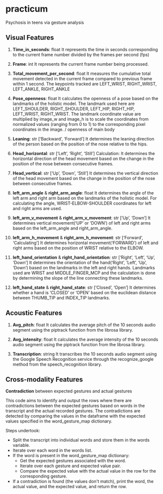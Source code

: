 # practicum
Psychosis in teens via gesture analysis

## Visual Features 
1. **Time_in_seconds**: float
It represents the time in seconds corresponding to the current frame number divided by the frames per second (fps)

2. **Frame**: int 
It represents the current frame number being processed.

3. **Total_movement_per_second**: float 
It measures the cumulative total movement detected in the current frame compared to previous frame within 1 second. The keypoints tracked are LEFT_WRIST, RIGHT_WRIST, LEFT_ANKLE, RIGHT_ANKLE

4. **Pose_openness**: float
It calculates the openness of a pose based on the landmarks of the holistic model. The landmark used here are LEFT_SHOULDER, RIGHT_SHOULDER, LEFT_HIP, RIGHT_HIP, LEFT_WRIST, RIGHT_WRIST. The landmark coordinate value are multiplied by image_w and image_h is to scale the coordinates from normalized values (ranging from 0 to 1) to the corresponding pixel coordinates in the image. / openness of main body

5. **Leaning**: str [‘Backward’, ‘Forward’]
It determines the leaning direction of the person based on the position of the nose relative to the hips.

6. **Head_horizontal**: str [‘Left’, ‘Right’, ‘Still’]
Calculation: It determines the horizontal direction of the head movement based on the change in the position of the nose between consecutive frames.

7. **Head_vertical**: str [‘Up’, ‘Down’, ‘Still’]
It determines the vertical direction of the head movement based on the change in the position of the nose between consecutive frames.

8. **left_arm_angle** & **right_arm_angle**: float
It determines the angle of the left arm and right arm based on the landmarks of the holistic model. For calculating the angle, WRIST-ELBOW-SHOULDER coordinates for left and right arms are used.

9. **left_arm_v_movement** & **right_arm_v_movement**: str [‘Up’, ‘Down’]
It determines vertical movement(‘UP’ or ‘DOWN’) of left and right arms based on the left_arm_angle and right_arm_angle.

10. **left_arm_h_movement** & **right_arm_h_movement**: str [‘Forward’, ‘Calculating’]
It determines horizontal movement(‘FORWARD’) of left and right arms based on the position of WRIST relative to the ELBOW.

11. **left_hand_orientation** & **right_hand_orientation**: str [‘Right’, ‘Left’, ‘Up’, ‘Down’]
It determines the orientation of the hand(‘Right’, ‘Left’, ‘Up’, ‘Down’) based on the landmarks in the left and right hands. Landmarks used are WRIST and MIDDLE_FINGER_MCP and the calculation is done by determining the slope of the line connecting these landmarks.

12. **left_hand_state** & **right_hand_state**: str [‘Closed’, ‘Open’]
It determines whether a hand is ‘CLOSED’ or ‘OPEN’ based on the euclidean distance between THUMB_TIP and INDEX_TIP landmarks. 

## Acoustic Features
1. **Avg_pitch**: float
It calculates the average pitch of the 10 seconds audio segment using the piptrack function from the librosa library.

2. **Avg_intensity**: float
It calculates the average intensity of the 10 seconds audio segment using the piptrack function from the librosa library.

3. **Transcription**: string 
It transcribes the 10 seconds audio segment using the Google Speech Recognition service through the recognize_google method from the speech_recognition library.

## Cross-modality Features
**Contradiction** between expected gestures and actual gestures

This code aims to identify and output the rows where there are contradictions between the expected gestures based on words in the transcript and the actual recorded gestures. The contradictions are detected by comparing the values in the dataframe with the expected values specified in the word_gesture_map dictionary.

Steps undertook:
- Split the transcript into individual words and store them in the words variable.
- Iterate over each word in the words list.
- If the word is present in the word_gesture_map dictionary:
  - Get the expected gestures associated with the word.
  - Iterate over each gesture and expected value pair.
  - Compare the expected value with the actual value in the row for the corresponding gesture.
- If a contradiction is found (the values don't match), print the word, the actual value, and the expected value, and return the row.
